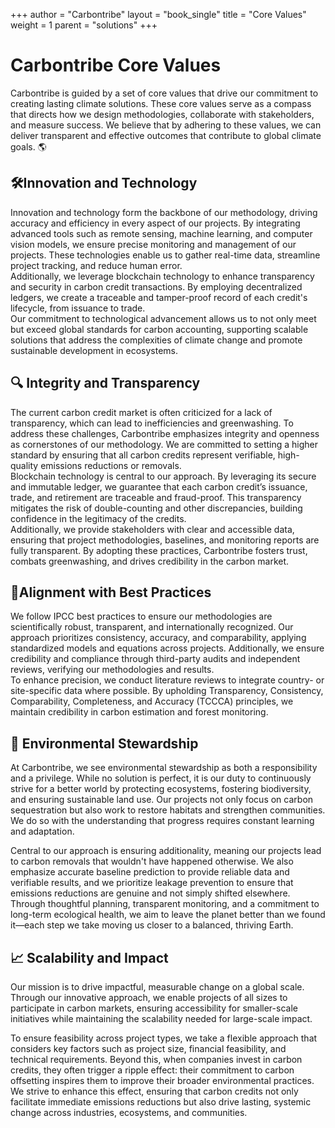 +++
author = "Carbontribe"
layout = "book_single"
title = "Core Values"
weight = 1
parent = "solutions"
+++

# Carbontribe Core Values

Carbontribe is guided by a set of core values that drive our commitment to creating lasting climate solutions. These core values serve as a compass that directs how we design methodologies, collaborate with stakeholders, and measure success. We believe that by adhering to these values, we can deliver transparent and effective outcomes that contribute to global climate goals. 🌎 



## 🛠️Innovation and Technology 
Innovation and technology form the backbone of our methodology, driving accuracy and efficiency in every aspect of our projects. By integrating advanced tools such as remote sensing, machine learning, and computer vision models, we ensure precise monitoring and management of our projects. These technologies enable us to gather real-time data, streamline project tracking, and reduce human error.  
Additionally, we leverage blockchain technology to enhance transparency and security in carbon credit transactions. By employing decentralized ledgers, we create a traceable and tamper-proof record of each credit's lifecycle, from issuance to trade.  
Our commitment to technological advancement allows us to not only meet but exceed global standards for carbon accounting, supporting scalable solutions that address the complexities of climate change and promote sustainable development in ecosystems.  


## 🔍 Integrity and Transparency 
The current carbon credit market is often criticized for a lack of transparency, which can lead to inefficiencies and greenwashing. To address these challenges, Carbontribe emphasizes integrity and openness as cornerstones of our methodology. We are committed to setting a higher standard by ensuring that all carbon credits represent verifiable, high-quality emissions reductions or removals.  
Blockchain technology is central to our approach. By leveraging its secure and immutable ledger, we guarantee that each carbon credit’s issuance, trade, and retirement are traceable and fraud-proof. This transparency mitigates the risk of double-counting and other discrepancies, building confidence in the legitimacy of the credits.  
Additionally, we provide stakeholders with clear and accessible data, ensuring that project methodologies, baselines, and monitoring reports are fully transparent. By adopting these practices, Carbontribe fosters trust, combats greenwashing, and drives credibility in the carbon market.  


## 📏Alignment with Best Practices 
We follow IPCC best practices to ensure our methodologies are scientifically robust, transparent, and internationally recognized. Our approach prioritizes consistency, accuracy, and comparability, applying standardized models and equations across projects. Additionally, we ensure credibility and compliance through third-party audits and independent reviews, verifying our methodologies and results.  
To enhance precision, we conduct literature reviews to integrate country- or site-specific data where possible. By upholding Transparency, Consistency, Comparability, Completeness, and Accuracy (TCCCA) principles, we maintain credibility in carbon estimation and forest monitoring.  

## 🌿 Environmental Stewardship
At Carbontribe, we see environmental stewardship as both a responsibility and a privilege. While no solution is perfect, it is our duty to continuously strive for a better world by protecting ecosystems, fostering biodiversity, and ensuring sustainable land use. Our projects not only focus on carbon sequestration but also work to restore habitats and strengthen communities. We do so with the understanding that progress requires constant learning and adaptation.  

Central to our approach is ensuring additionality, meaning our projects lead to carbon removals that wouldn't have happened otherwise. We also emphasize accurate baseline prediction to provide reliable data and verifiable results, and we prioritize leakage prevention to ensure that emissions reductions are genuine and not simply shifted elsewhere.
Through thoughtful planning, transparent monitoring, and a commitment to long-term ecological health, we aim to leave the planet better than we found it—each step we take moving us closer to a balanced, thriving Earth.  


## 📈 Scalability and Impact 
Our mission is to drive impactful, measurable change on a global scale. Through our innovative approach, we enable projects of all sizes to participate in carbon markets, ensuring accessibility for smaller-scale initiatives while maintaining the scalability needed for large-scale impact.  

To ensure feasibility across project types, we take a flexible approach that considers key factors such as project size, financial feasibility, and technical requirements. 
Beyond this, when companies invest in carbon credits, they often trigger a ripple effect: their commitment to carbon offsetting inspires them to improve their broader environmental practices. We strive to enhance this effect, ensuring that carbon credits not only facilitate immediate emissions reductions but also drive lasting, systemic change across industries, ecosystems, and communities.


